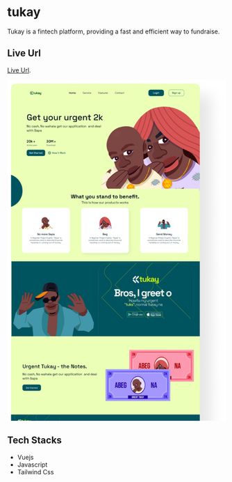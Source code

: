 # tukay

Tukay is a fintech platform, providing a fast and efficient way to fundraise.

## Live Url

 [Live Url](https://tukay-app-kohl.vercel.app).


![Landing Page Ui](/public/tukay_ui.png)

## Tech Stacks
- Vuejs
- Javascript
- Tailwind Css
